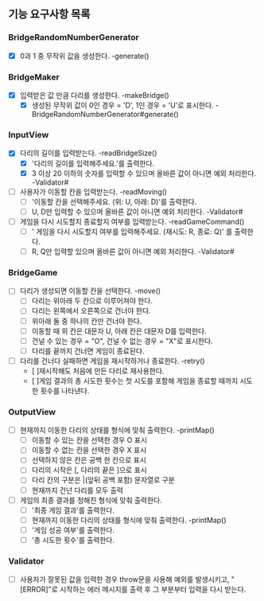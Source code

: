 ## 기능 요구사항 목록

### BridgeRandomNumberGenerator

- [x] 0과 1 중 무작위 값을 생성한다. -generate()

### BridgeMaker

- [x] 입력받은 값 만큼 다리를 생성한다. -makeBridge()
  - [x] 생성된 무작위 값이 0인 경우 = 'D', 1인 경우 = 'U'로 표시한다. -BridgeRandomNumberGenerator#generate()

### InputView

- [x] 다리의 길이를 입력받는다. -readBridgeSize()
  - [x] '다리의 길이를 입력해주세요.'를 출력한다.
  - [x] 3 이상 20 이하의 숫자를 입력할 수 있으며 올바른 값이 아니면 예외 처리한다. -Validator#
- [ ] 사용자가 이동할 칸을 입력받는다. -readMoving()
  - [ ] '이동할 칸을 선택해주세요. (위: U, 아래: D)'를 출력한다.
  - [ ] U, D만 입력할 수 있으며 올바른 값이 아니면 예외 처리한다. -Validator#
- [ ] 게임을 다시 시도할지 종료할지 여부를 입력받는다. -readGameCommand()
  - [ ] ' 게임을 다시 시도할지 여부를 입력해주세요. (재시도: R, 종료: Q)' 를 출력한다.
  - [ ] R, Q만 입력할 있으며 올바른 값이 아니면 예외 처리한다. -Validator#

### BridgeGame

- [ ] 다리가 생성되면 이동할 칸을 선택한다. -move()
  - [ ] 다리는 위아래 두 칸으로 이루어져야 한다.
  - [ ] 다리는 왼쪽에서 오른쪽으로 건너야 한다.
  - [ ] 위아래 둘 중 하나의 칸만 건너야 한다.
  - [ ] 이동할 때 위 칸은 대문자 U, 아래 칸은 대문자 D를 입력한다.
  - [ ] 건널 수 있는 경우 = "O", 건널 수 없는 경우 = "X"로 표시한다.
  - [ ] 다리를 끝까지 건너면 게임이 종료된다.
- [ ] 다리를 건너다 실패하면 게임을 재시작하거나 종료한다. -retry()
  - [ ]재시작해도 처음에 만든 다리로 재사용한다.
  - [ ]게임 결과의 총 시도한 횟수는 첫 시도를 포함해 게임을 종료할 때까지 시도한 횟수를 나타낸다.

### OutputView

- [ ] 현재까지 이동한 다리의 상태를 형식에 맞춰 출력한다. -printMap()
  - [ ] 이동할 수 있는 칸을 선택한 경우 O 표시
  - [ ] 이동할 수 없는 칸을 선택한 경우 X 표시
  - [ ] 선택하지 않은 칸은 공백 한 칸으로 표시
  - [ ] 다리의 시작은 [, 다리의 끝은 ]으로 표시
  - [ ] 다리 칸의 구분은 |(앞뒤 공백 포함) 문자열로 구분
  - [ ] 현재까지 건넌 다리를 모두 출력
- [ ] 게임의 최종 결과를 정해진 형식에 맞춰 출력한다.
  - [ ] '최종 게임 결과'를 출력한다.
  - [ ] 현재까지 이동한 다리의 상태를 형식에 맞춰 출력한다. -printMap()
  - [ ] '게임 성공 여부'를 출력한다.
  - [ ] '총 시도한 횟수'를 출력한다.

### Validator

- [ ] 사용자가 잘못된 값을 입력한 경우 throw문을 사용해 예외를 발생시키고, "[ERROR]"로 시작하는 에러 메시지를 출력 후 그 부분부터 입력을 다시 받는다.
